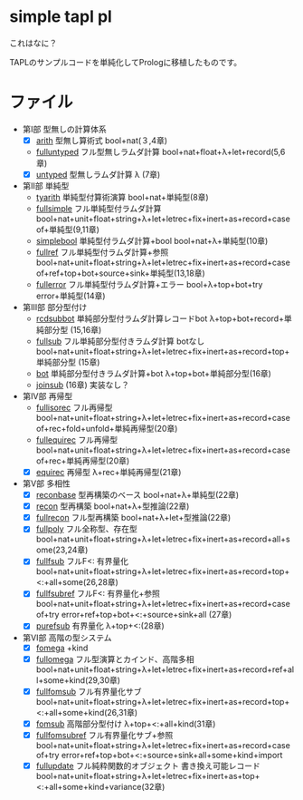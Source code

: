 # simple tapl pl

これはなに？

TAPLのサンプルコードを単純化してPrologに移植したものです。


# ファイル

- 第Ⅰ部 型無しの計算体系
    - [x] [arith](arith.pl) 型無し算術式 bool+nat(３,4章)
    - [fulluntyped](fulluntyped.pl) フル型無しラムダ計算 bool+nat+float+λ+let+record(5,6章)
    - [x] [untyped](untyped.pl) 型無しラムダ計算 λ (7章)
- 第Ⅱ部 単純型
    - [tyarith](tyarith.pl) 単純型付算術演算 bool+nat+単純型(8章)
    - [fullsimple](fullsimple.pl) フル単純型付ラムダ計算 bool+nat+unit+float+string+λ+let+letrec+fix+inert+as+record+case of+単純型(9,11章)
    - [simplebool](simplebool.pl) 単純型付ラムダ計算+bool bool+nat+λ+単純型(10章)
    - [fullref](fullref.pl) フル単純型付ラムダ計算+参照 bool+nat+unit+float+string+λ+let+letrec+fix+inert+as+record+case of+ref+top+bot+source+sink+単純型(13,18章)
    - [fullerror](fullerror.pl) フル単純型付ラムダ計算+エラー bool+λ+top+bot+try error+単純型(14章)
- 第Ⅲ部 部分型付け
    - [rcdsubbot](rcdsubbot.pl) 単純部分型付ラムダ計算レコードbot λ+top+bot+record+単純部分型 (15,16章)
    - [fullsub](fullsub.pl) フル単純部分型付きラムダ計算 botなし bool+nat+unit+float+string+λ+let+letrec+fix+inert+as+record+top+単純部分型 (15章)
    - [bot](bot) 単純部分型付きラムダ計算+bot λ+top+bot+単純部分型(16章)
    - [joinsub](joinsub.pl) (16章) 実装なし？
- 第Ⅳ部 再帰型
    - [fullisorec](fullisorec.pl) フル再帰型 bool+nat+unit+float+string+λ+let+letrec+fix+inert+as+record+case of+rec+fold+unfold+単純再帰型(20章)
    - [fullequirec](fullequirec.pl) フル再帰型 bool+nat+unit+float+string+λ+let+letrec+fix+inert+as+record+case of+rec+単純再帰型(20章)
    - [x] [equirec](equirec.pl) 再帰型 λ+rec+単純再帰型(21章)
- 第Ⅴ部 多相性
    - [x] [reconbase](reconbase.pl) 型再構築のベース bool+nat+λ+単純型(22章)
    - [x] [recon](recon.pl) 型再構築 bool+nat+λ+型推論(22章)
    - [x] [fullrecon](fullrecon.pl) フル型再構築 bool+nat+λ+let+型推論(22章)
    - [x] [fullpoly](fullpoly.pl) フル全称型、存在型 bool+nat+unit+float+string+λ+let+letrec+fix+inert+as+record+all+some(23,24章)
    - [x] [fullfsub](fullfsub.pl) フルF<: 有界量化 bool+nat+unit+float+string+λ+let+letrec+fix+inert+as+record+top+<:+all+some(26,28章)
    - [x] [fullfsubref](fullfsubref.pl) フルF<: 有界量化+参照 bool+nat+unit+float+string+λ+let+letrec+fix+inert+as+record+case of+try error+ref+top+bot+<:+source+sink+all (27章)
    - [x] [purefsub](purefsub.pl) 有界量化 λ+top+<:(28章)
- 第Ⅵ部 高階の型システム
    - [x] [fomega](fomega.pl) +kind
    - [x] [fullomega](fullomega.pl) フル型演算とカインド、高階多相 bool+nat+unit+float+string+λ+let+letrec+fix+inert+as+record+ref+all+some+kind(29,30章)
    - [x] [fullfomsub](fullfomsub.pl) フル有界量化サブ bool+nat+unit+float+string+λ+let+letrec+fix+inert+as+record+top+<:+all+some+kind(26,31章)
    - [x] [fomsub](fomsub.pl) 高階部分型付け λ+top+<:+all+kind(31章)
    - [x] [fullfomsubref](fullfomsubref.pl) フル有界量化サブ+参照 bool+nat+unit+float+string+λ+let+letrec+fix+inert+as+record+case of+try error+ref+top+bot+<:+source+sink+all+some+kind+import
    - [x] [fullupdate](fullupdate.pl) フル純粋関数的オブジェクト 書き換え可能レコード bool+nat+unit+float+string+λ+let+letrec+fix+inert+as+top+<:+all+some+kind+variance(32章)
